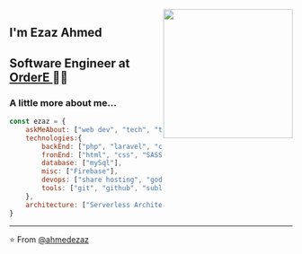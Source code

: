 <img align='right' src="https://media.giphy.com/media/M9gbBd9nbDrOTu1Mqx/giphy.gif" width="230">

## I'm Ezaz Ahmed
## Software Engineer at <a href="https://www.ordere.co.uk/" > OrderE </a> 👨‍💻



###  A little more about me...  

```javascript
const ezaz = {
    askMeAbout: ["web dev", "tech", "tv series"],
    technologies:{
        backEnd: ["php", "laravel", "codeigniter"],
        fronEnd: ["html", "css", "SASS" "javascript", "react.js", "bootstrap", "ajax", "materialize", "flux"],
        database: ["mySql"],
        misc: ["Firebase"],
        devops: ["share hosting", "godaddy", "siteground"],
        tools: ["git", "github", "sublime", "visual studio", "jupyter notebook"],
    },
    architecture: ["Serverless Architecture", "microservices", "event-driven", "Single page applications"],
}
```

---
⭐️ From [@ahmedezaz](https://github.com/AhmedEzaz)
